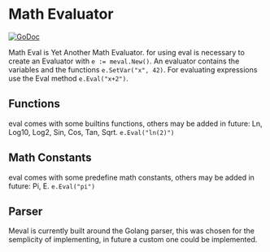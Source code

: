 # Math Evaluator
[![GoDoc](https://godoc.org/github.com/gSpera/meval?status.svg)](https://godoc.org/github.com/gSpera/meval)

Math Eval is Yet Another Math Evaluator.
for using eval is necessary to create an Evaluator with
`e := meval.New()`.
An evaluator contains the variables and the functions
```e.SetVar("x", 42)```.
For evaluating expressions use the Eval method
```e.Eval("x+2")```.

## Functions
eval comes with some builtins functions, others may be added in future:
Ln, Log10, Log2, Sin, Cos, Tan, Sqrt.
`e.Eval("ln(2)")`

## Math Constants
eval comes with some predefine math constants, others may be added in future:
Pi, E.
`e.Eval("pi")`

## Parser
Meval is currently built around the Golang parser, this was chosen for the semplicity of implementing,
in future a custom one could be implemented.
